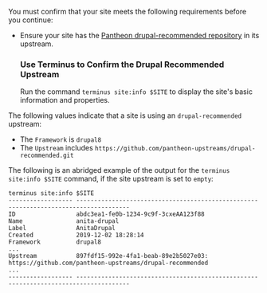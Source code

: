You must confirm that your site meets the following requirements before you continue:

- Ensure your site has the [Pantheon drupal-recommended repository](https://github.com/pantheon-upstreams/drupal-recommended) in its upstream.

  ### Use Terminus to Confirm the Drupal Recommended Upstream

  Run the command `terminus site:info $SITE` to display the site's basic information and properties.

 The following values indicate that a site is using an `drupal-recommended` upstream:
  - The `Framework` is `drupal8`
  - The `Upstream` includes `https://github.com/pantheon-upstreams/drupal-recommended.git`

  The following is an abridged example of the output for the `terminus site:info $SITE` command, if the site upstream is set to `empty`:

  ```bash{outputLines:2-18}
  terminus site:info $SITE
  ------------------ -------------------------------------------------------------------------------------
  ID                 abdc3ea1-fe0b-1234-9c9f-3cxeAA123f88
  Name               anita-drupal
  Label              AnitaDrupal
  Created            2019-12-02 18:28:14
  Framework          drupal8
  ...
  Upstream           897fdf15-992e-4fa1-beab-89e2b5027e03: https://github.com/pantheon-upstreams/drupal-recommended
  ...
  ------------------ -------------------------------------------------------------------------------------
  ```
